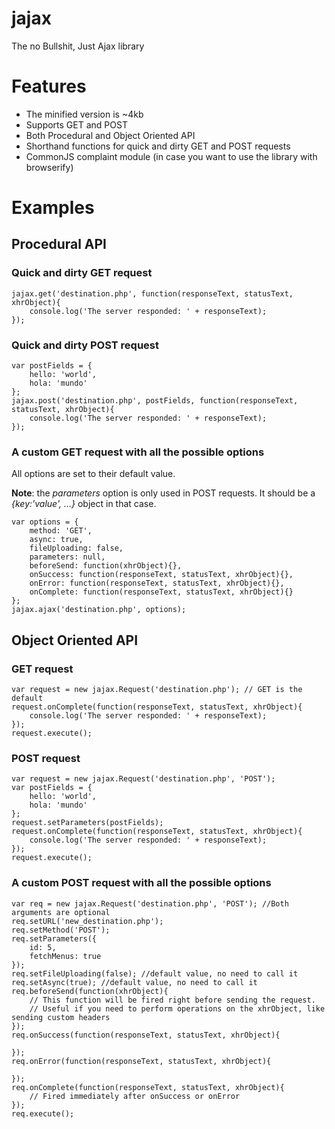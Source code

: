 # jajax

The no Bullshit, Just Ajax library

# Features

* The minified version is ~4kb
* Supports GET and POST
* Both Procedural and Object Oriented API
* Shorthand functions for quick and dirty GET and POST requests
* CommonJS complaint module (in case you want to use the library with browserify)

# Examples

## Procedural API

### Quick and dirty GET request

    jajax.get('destination.php', function(responseText, statusText, xhrObject){
        console.log('The server responded: ' + responseText);
    });

### Quick and dirty POST request

    var postFields = {
        hello: 'world',
        hola: 'mundo'
    };
    jajax.post('destination.php', postFields, function(responseText, statusText, xhrObject){
        console.log('The server responded: ' + responseText);
    });

### A custom GET request with all the possible options

All options are set to their default value.

**Note**: the *parameters* option is only used in POST requests. It should be a *{key:'value', ...}* object in that case.

    var options = {
        method: 'GET',
        async: true,
        fileUploading: false,
        parameters: null,
        beforeSend: function(xhrObject){},
        onSuccess: function(responseText, statusText, xhrObject){},
        onError: function(responseText, statusText, xhrObject){},
        onComplete: function(responseText, statusText, xhrObject){}
    };
    jajax.ajax('destination.php', options);

## Object Oriented API

### GET request

    var request = new jajax.Request('destination.php'); // GET is the default
    request.onComplete(function(responseText, statusText, xhrObject){
        console.log('The server responded: ' + responseText);
    });
    request.execute();

### POST request

    var request = new jajax.Request('destination.php', 'POST');
    var postFields = {
        hello: 'world',
        hola: 'mundo'
    };
    request.setParameters(postFields);
    request.onComplete(function(responseText, statusText, xhrObject){
        console.log('The server responded: ' + responseText);
    });
    request.execute();

### A custom POST request with all the possible options

    var req = new jajax.Request('destination.php', 'POST'); //Both arguments are optional
    req.setURL('new_destination.php');
    req.setMethod('POST');
    req.setParameters({
        id: 5,
        fetchMenus: true
    });
    req.setFileUploading(false); //default value, no need to call it
    req.setAsync(true); //default value, no need to call it
    req.beforeSend(function(xhrObject){
        // This function will be fired right before sending the request.
        // Useful if you need to perform operations on the xhrObject, like sending custom headers
    });
    req.onSuccess(function(responseText, statusText, xhrObject){

    });
    req.onError(function(responseText, statusText, xhrObject){

    });
    req.onComplete(function(responseText, statusText, xhrObject){
        // Fired immediately after onSuccess or onError
    });
    req.execute();